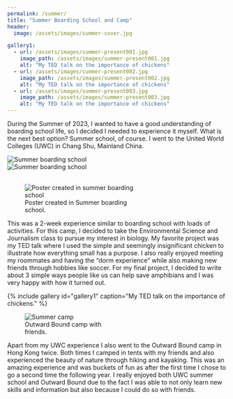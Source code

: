 ```yaml
---
permalink: /summer/
title: "Summer Boarding School and Camp"
header:
  image: /assets/images/summer-cover.jpg

gallery1:
  - url: /assets/images/summer-present001.jpg
    image_path: /assets/images/summer-present001.jpg
    alt: "My TED talk on the importance of chickens"
  - url: /assets/images/summer-present002.jpg
    image_path: /assets/images/summer-present002.jpg
    alt: "My TED talk on the importance of chickens"
  - url: /assets/images/summer-present003.jpg
    image_path: /assets/images/summer-present003.jpg
    alt: "My TED talk on the importance of chickens"
---
```


During the Summer of 2023,  I wanted to have a good understanding of boarding school life, so I decided I needed to experience it myself. What is the next best option? Summer school, of course. I went to the United World Colleges (UWC) in Chang Shu, Mainland China.

<div class="row">
  <div class="column" style="width: 50%;">
    <img src="{{ site.url }}{{ site.baseurl }}/assets/images/summer001.jpg" alt="Summer boarding school">
  </div>
  <div class="column" style="width: 50%;">
    <img src="{{ site.url }}{{ site.baseurl }}/assets/images/summer002.jpg" alt="Summer boarding school">
  </div>
</div>
<br />

<figure style="width: 50%" class="align-right">
  <img src="{{ site.url }}{{ site.baseurl }}/assets/images/summer-poster.jpg" alt="Poster created in summer boarding school">
  <figcaption>Poster created in Summer boarding school.</figcaption>
</figure>

This was a 2-week experience similar to boarding school with loads of activities. For this camp, I decided to take the Environmental Science and Journalism class to pursue my interest in biology. My favorite project was my TED talk where I used the simple and seemingly insignificant chicken to illustrate how everything small has a purpose. I also really enjoyed meeting my roommates and having the “dorm experience” while also making new friends through hobbies like soccer. For my final project, I decided to write about 3 simple ways people like us can help save amphibians and I was very happy with how it turned out.

{% include gallery id="gallery1" caption="My TED talk on the importance of chickens." %}

<figure style="width: 40%" class="align-left">
  <img src="{{ site.url }}{{ site.baseurl }}/assets/images/summer003.jpg" alt="Summer camp">
  <figcaption>Outward Bound camp with friends.</figcaption>
</figure>
Apart from my UWC experience I also went to the Outward Bound camp in Hong Kong twice. Both times I camped in tents with my friends and also experienced the beauty of nature through hiking and kayaking. This was an amazing experience and was buckets of fun as after the first time I chose to go a second time the following year.
I really enjoyed both UWC summer school and Outward Bound due to the fact I was able to not only learn new skills and information but also because I could do so with friends.
